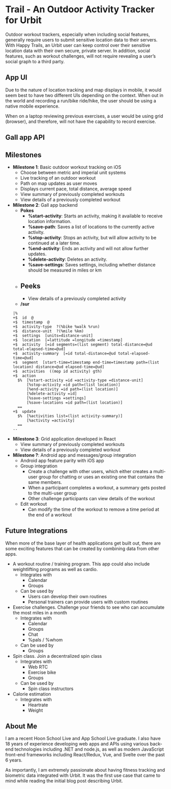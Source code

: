 # Trail - An Outdoor Activity Tracker for Urbit
Outdoor workout trackers, especially when including social features, generally require users to submit sensitive location data to their servers. With Happy Trails, an Urbit user can keep control over their sensitive location data with their own secure, private server. In addition, social features, such as workout challenges, will not require revealing a user’s social graph to a third party.

## App UI
Due to the nature of location tracking and map displays in mobile, it would seem best to have two different UIs depending on the context.
When out in the world and recording a run/bike ride/hike, the user should be using a native mobile experience.

When on a laptop reviewing previous exercises, a user would be using grid (browser), and therefore, will not have the capability to record exercise.

## Gall app API
## Milestones
- **Milestone 1**: Basic outdoor workout tracking on iOS
  - Choose between metric and imperial unit systems
  - Live tracking of an outdoor workout
  - Path on map updates as user moves
  - Displays current pace, total distance, average speed
  - View summary of previously completed workouts
  - View details of a previously completed workout
- **Milestone 2**: Gall app backend
  - **Pokes**
    - **%start-activity**: Starts an activity, making it available to receive location information.
    - **%save-path**: Saves a list of locations to the currently active activity.
    - **%stop-activity**: Stops an activity, but will allow activity to be continued at a later time.
    - **%end-activity**: Ends an activity and will not allow further updates.
    - **%delete-activity**: Deletes an activity.
    - **%save-settings**: Saves settings, including whether distance should be measured in miles or km
  - **Peeks**
    - 
    - View details of a previously completed activity
  - **/sur**
  ```hoon
  |%
  +$  id  @
  +$  timestamp  @
  +$  activity-type  ?(%bike %walk %run)
  +$  distance-unit  ?(%mile %km)
  +$  settings  [units=distance-unit]
  +$  location  [=lattitude =longitude =timestamp]
  +$  activity  [=id segments=(list segment) total-distance=@ud total-elapsed-time=@ud]
  +$  activity-summary  [=id total-distance=@ud total-elapsed-time=@ud]
  +$  segment  [start-time=timestamp end-time=timestamp path=(list location) distance=@ud elapsed-time=@ud]
  +$  activities  ((mop id activity) gth)
  +$  action
    $%  [%start-activity =id =activity-type =distance-unit]
        [%stop-activity =id path=(list location)]
        [%end-activity =id path=(list location)]
        [%delete-activity =id]
        [%save-settings =settings]
        [%save-locations =id path=(list location)]
    ==
  +$  update
    $%  [%activities list=(list activity-summary)]
        [%activity =activity]
    ==
  --
  ```
- **Milestone 3**:  Grid application developed in React
  - View summary of previously completed workouts
  - View details of a previously completed workout
- **Milestone ?**: Android app and messages/group integration
  - Android app feature parity with iOS app
  - Group integration
	  - Create a challenge with other users, which either creates a multi-user group for chatting or uses an existing one that contains the same members.
	  - When a participant completes a workout, a summary gets posted to the multi-user group
	  - Other challenge participants can view details of the workout
  - Edit workout
    - Can modify the time of the workout to remove a time period at the end of a workout

## Future Integrations
When more of the base layer of health applications get built out, there are some exciting features that can be created by combining data from other apps.
- A workout routine / training program. This app could also include weightlifting programs as well as cardio.
  - Integrates with
    - Calendar
    - Groups
  - Can be used by
    - Users can develop their own routines
    - Personal trainers can provide users with custom routines
- Exercise challenges. Challenge your friends to see who can accumulate the most miles in a month
  - Integrates with
    - Calendar
    - Groups
    - Chat
    - %pals / %whom
  - Can be used by
    - Groups
- Spin class. Join a decentralized spin class
  - Integrates with
    - Web RTC
    - Exercise bike
    - Groups
  - Can be used by
    - Spin class instructors
- Calorie estimation
  - Integrates with
    - Heartrate
    - Weight

## About Me
I am a recent Hoon School Live and App School Live graduate. I also have 18 years of experience developing web apps and APIs using various back-end technologies including .NET and node.js, as well as modern JavaScript front-end frameworks including React/Redux, Vue, and Svelte over the past 6 years.

As importantly, I am extremely passionate about having fitness tracking and biometric data integrated with Urbit. It was the first use case that came to mind while reading the initial blog post describing Urbit.
